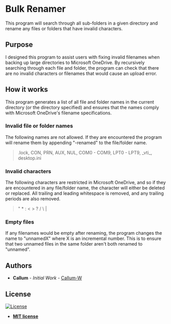 # Bulk Renamer

This program will search through all sub-folders in a given directory and
rename any files or folders that have invalid characters.

## Purpose

I designed this program to assist users with fixing invalid filenames when
backing up large directories to Microsoft OneDrive. By recursively searching
through each file and folder, the program can check that there are no invalid
characters or filenames that would cause an upload error.

## How it works

This program generates a list of all file and folder names in the current directory (or the directory specified) and ensures that the names comply with
Microsoft OneDrive's filename specifications.

### Invalid file or folder names

The following names are not allowed. If they are encountered the program will rename them by appending "-renamed" to the file/folder name.
> .lock, CON, PRN, AUX, NUL, COM0 - COM9, LPT0 - LPT9, \_vti_, desktop.ini

### Invalid characters

The following characters are restricted in Microsoft OneDrive, and so if they
are encountered in any file/folder name, the character will either be deleted or replaced.  All trailing and leading whitespace is removed, and any trailing
periods are also removed.

> " * : < > ? / \ |

### Empty files

If any filenames would be empty after renaming, the program changes the name to
"unnamedX" where X is an incremental number.  This is to ensure that two
unnamed files in the same folder aren't both renamed to "unnamed".

## Authors

* **Callum** - *Initial Work* - [Callum-W](https://github.com/Callum-W)

## License

[![License](http://img.shields.io/:license-mit-blue.svg?style=flat-square)](http://badges.mit-license.org)

* **[MIT license](http://opensource.org/licenses/mit-license.php)**
